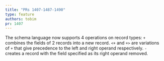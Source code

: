 ```yaml
---
title: "PRs 1407-1487-1490"
type: feature
authors: tobim
pr: 1407
---
```


The schema language now supports 4 operations on record types: `+` combines the
fields of 2 records into a new record. `<+` and `+>` are variations of `+` that
give precedence to the left and right operand respectively. `-` creates a record
with the field specified as its right operand removed.
